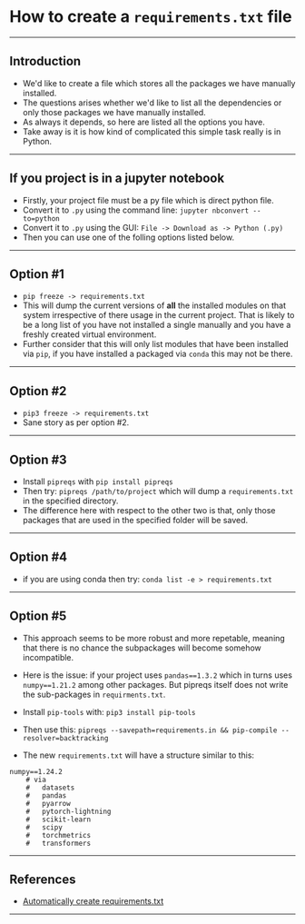 # How to create a `requirements.txt` file
***

## Introduction
- We'd like to create a file which stores all the packages we have manually installed.
- The questions arises whether we'd like to list all the dependencies or only those packages we have manually installed.
- As always it depends, so here are listed all the options you have.
- Take away is it is how kind of complicated this simple task really is in Python.
***

## If you project is in a jupyter notebook
- Firstly, your project file must be a py file which is direct python file.
- Convert it to `.py` using the command line: `jupyter nbconvert --to=python`
- Convert it to `.py` using the GUI: `File -> Download as -> Python (.py)`
- Then you can use one of the folling options listed below.
***

## Option #1
- `pip freeze -> requirements.txt`
- This will dump the current versions of **all** the installed modules on that system irrespective of there usage in the current project. That is likely to be a long list of you have not installed a single manually and you have a freshly created virtual environment. 
- Further consider that this will only list modules that have been installed via `pip`, if you have installed a packaged via `conda` this may not be there. 
***

## Option #2
- `pip3 freeze -> requirements.txt`
- Sane story as per option #2.
***

## Option #3
- Install `pipreqs` with `pip install pipreqs`
- Then try: `pipreqs /path/to/project` which will dump a `requirements.txt` in the specified directory.
- The difference here with respect to the other two is that, only those packages that are used in the specified folder will be saved.
***

## Option #4
- if you are using conda then try: `conda list -e > requirements.txt`
***

## Option #5
- This approach seems to be more robust and more repetable, meaning that there is no chance the subpackages will become somehow incompatible.
- Here is the issue: if your project uses `pandas==1.3.2` which in turns uses `numpy==1.21.2` among other packages. But pipreqs itself does not write the sub-packages in `requirments.txt`.

- Install `pip-tools` with: `pip3 install pip-tools`
- Then use this: `pipreqs --savepath=requirements.in && pip-compile --resolver=backtracking`
- The new `requirements.txt` will have a structure similar to this:
```shell
numpy==1.24.2
    # via
    #   datasets
    #   pandas
    #   pyarrow
    #   pytorch-lightning
    #   scikit-learn
    #   scipy
    #   torchmetrics
    #   transformers
```
***

## References
- [Automatically create requirements.txt](https://stackoverflow.com/questions/31684375/automatically-create-requirements-txt)
***